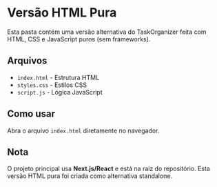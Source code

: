 # Versão HTML Pura

Esta pasta contém uma versão alternativa do TaskOrganizer feita com HTML, CSS e JavaScript puros (sem frameworks).

## Arquivos

- `index.html` - Estrutura HTML
- `styles.css` - Estilos CSS
- `script.js` - Lógica JavaScript

## Como usar

Abra o arquivo `index.html` diretamente no navegador.

## Nota

O projeto principal usa **Next.js/React** e está na raiz do repositório.
Esta versão HTML pura foi criada como alternativa standalone.

